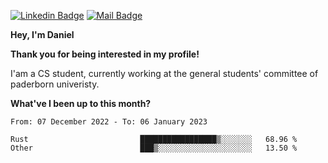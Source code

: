 [![Linkedin Badge](https://img.shields.io/badge/-LinkedIn-0e76a8?style=flat-square&logo=Linkedin&logoColor=white)](https://www.linkedin.com/in/daniel-negi-592ba3223/)
[![Mail Badge](https://img.shields.io/badge/Gmail-D14836?style=flat-square&logo=gmail&logoColor=white)](mailto:daniel.ravi.negi@googlemail.com)

**Hey, I'm Daniel**

**Thank you for being interested in my profile!**

I'am a CS student, currently working at the general students' committee of paderborn univeristy.

**What've I been up to this month?** 

<!--START_SECTION:waka-->

```text
From: 07 December 2022 - To: 06 January 2023

Rust                         █████████████████▒░░░░░░░   68.96 %
Other                        ███▒░░░░░░░░░░░░░░░░░░░░░   13.50 %
```

<!--END_SECTION:waka-->
